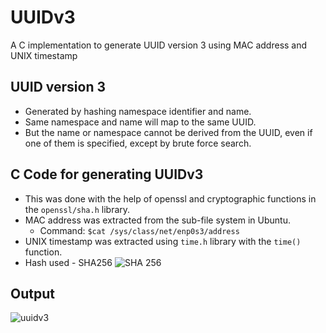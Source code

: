 # UUIDv3
A C implementation to generate UUID version 3 using MAC address and UNIX timestamp

## UUID version 3
* Generated by hashing namespace identifier and name.
* Same namespace and name will map to the same UUID.
* But the name or namespace cannot be derived from the UUID, even if one of them is specified, except by brute force search.

## C Code for generating UUIDv3
* This was done with the help of openssl and cryptographic functions in the `openssl/sha.h` library.
* MAC address was extracted from the sub-file system in Ubuntu.
    * Command: `$cat /sys/class/net/enp0s3/address` 
* UNIX timestamp was extracted using `time.h` library with the `time()` function.
* Hash used - SHA256
![SHA 256](https://en.bitcoinwiki.org/upload/en/images/f/f8/Sha-256.jpg)

## Output
![uuidv3](/uploads/8d42a9531dacacbcbcee8a57185760af/uuidv3.png)
